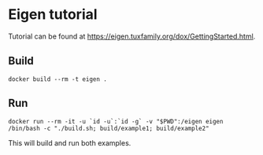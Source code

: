 # Eigen tutorial

Tutorial can be found at https://eigen.tuxfamily.org/dox/GettingStarted.html.

## Build

```docker build --rm -t eigen .```

## Run

```docker run --rm -it -u `id -u`:`id -g` -v "$PWD":/eigen eigen /bin/bash -c "./build.sh; build/example1; build/example2"```

This will build and run both examples.

